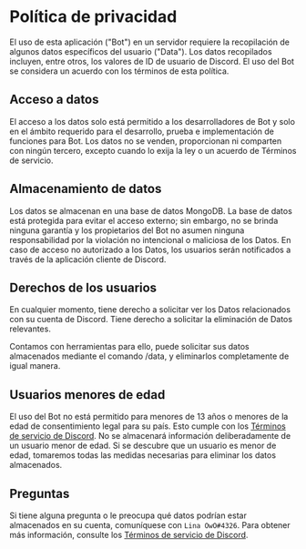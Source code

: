 # Política de privacidad

El uso de esta aplicación ("Bot") en un servidor requiere la recopilación de algunos datos específicos del usuario ("Data"). Los datos recopilados incluyen, entre otros, los valores de ID de usuario de Discord. El uso del Bot se considera un acuerdo con los términos de esta política.

## Acceso a datos

El acceso a los datos solo está permitido a los desarrolladores de Bot y solo en el ámbito requerido para el desarrollo, prueba e implementación de funciones para Bot. Los datos no se venden, proporcionan ni comparten con ningún tercero, excepto cuando lo exija la ley o un acuerdo de Términos de servicio.

## Almacenamiento de datos

Los datos se almacenan en una base de datos MongoDB. La base de datos está protegida para evitar el acceso externo; sin embargo, no se brinda ninguna garantía y los propietarios del Bot no asumen ninguna responsabilidad por la violación no intencional o maliciosa de los Datos. En caso de acceso no autorizado a los Datos, los usuarios serán notificados a través de la aplicación cliente de Discord.

## Derechos de los usuarios

En cualquier momento, tiene derecho a solicitar ver los Datos relacionados con su cuenta de Discord. Tiene derecho a solicitar la eliminación de Datos relevantes.

Contamos con herramientas para ello, puede solicitar sus datos almacenados mediante el comando /data, y eliminarlos completamente de igual manera.

## Usuarios menores de edad

El uso del Bot no está permitido para menores de 13 años o menores de la edad de consentimiento legal para su país. Esto cumple con los [Términos de servicio de Discord](https://discord.com/terms). No se almacenará información deliberadamente de un usuario menor de edad. Si se descubre que un usuario es menor de edad, tomaremos todas las medidas necesarias para eliminar los datos almacenados.

## Preguntas

Si tiene alguna pregunta o le preocupa qué datos podrían estar almacenados en su cuenta, comuníquese con `Lina OwO#4326`. Para obtener más información, consulte los [Términos de servicio de Discord](https://discord.com/terms).
